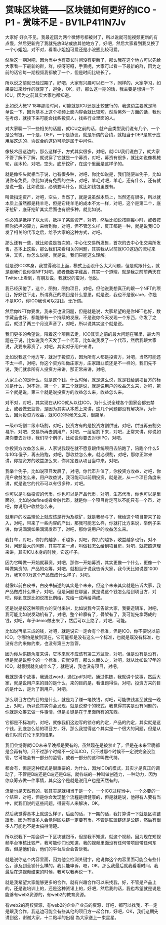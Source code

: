 # 赏味区块链——区块链如何更好的ICO - P1 - 赏味不足 - BV1LP411N7Jv

大家好 好久不见，我最近因为两个微博号都被封了，所以说就可能视频更新的有点慢，然后更新完了我就先放B站或放其他地方了，好吧，然后大家看到我又换了一个小姐姐，对不对，看看小姐姐可爱还是小浣熊比较可爱。

然后这一期对吧，因为当中也有蛮长时间没有更新了，那么我在这个地方可以先给大家看一下最新的群，群，哎呀呀呀，手表呢，大家可以看一下最新的群，因为之前的话它每一期视频我都放了一个，但是时间比较长了。

所以说之前就已经过期了，好吧，大家有兴趣可以扫一下，同样的，大家学习，如果要过来炒作的就算了，避免，OK，好，那么这一期的话，我主要是想讲一下ICU，因为之前其实大家也都知道。

比如说大概17 18年那段时间，可能就是ICU还是比较盛行的，我这边主要就是简单说一下，因为基本上这个视频上面内容会就比较短，然后另外一方面的话，我也在考虑，就接下来可能会找些投资人，找些行业里面的人。

对大家聊一下一些相关的话题，就ICU之前的话，就产品类型我们说有几个，一个是公有链，一个是，DEP，一个是协议，就是所谓的合约，就相当于DEP是属于应用层这边的，协议合约这边可能是属于中间件。

像技术层这边的，那么这样子，方式其实很多，对吧，就ICU我们说白了，就大家不管了解不了解，就说穿了它就是一个募资，对吧，募资有很多，就比如说像机械轮，丝木轮，对吧，空头，底牙挖矿，在这个里面是这样子的。

就是像空头就相当于说，也有很多种，对吧，你比如说是，我们随便举例子，比如说你有免费，你比如说有免费的空头，对吧，羊毛对吧，羊毛，还有什么，还有就是说一些，比如说是，必须要叫什么，就比如钱包里要有。

叫做指定资产，对吧，空头，当然了，就是说虽然本质上，当然还有很多，所以就本质上虽然都是耗羊毛，但是它耗羊毛的成本不太一样，对吧，这个是第二个，底牙挖矿，底牙挖矿其实后面也有很多种，就比如说。

你必须是抵押了以太坊，抵押了某些资产，对吧，然后比如说按照每小时，或者按照你抵押的算力，来给到你，对吧，但不管怎么样，反正都是一种，就是说我ICO发了相关的代币之后，给予大家的这种方式，对吧。

那么还有一些，就比如说是首次的，中心化交易所发售，首次的去中心化交易所发售，基本上这些，那么我们来看相关的问题，其实我从以前就ICO这边的流程来讲，其实，你怎么说呢，就是说，我们只能这么理解。

就是说ICO本身，我觉得流程上面，模式上面没什么太大问题，但是就跟什么，就是跟我们说你像NFT对吧，或者像数字藏品，其实一个道理，就是我之前前两天在Twitter上看到，有朋友说，我就说的蛮对，他说。

我已经厌倦了，这个，图狗，图狗项目，对吧，但他说我想真正的跟一个NFT的项目，好好往下走，所谓真正的项目是什么意思，就是说，我也不是很care，你是不是ICO，你ICO我也可以投钱，无所谓。

然后你NFT你要发，我来买也没问题，但是就是说，大家希望的是你NFT也好，数字藏品也好，都能够有一个持续的发展，不是说你今天发现一个东西，你发了之后，就过了两三个月没声音了，对吧，所以说其实这个就是说。

我们更多的希望说，陪着这个项目去走，ICO其实之前的最大问题在哪里，最大问题在于说，比如说我今天发了一个代币，比如说我发了一个代币，然后我跟大家说，我要来募资了，对吧，其实对于用户来讲。

比如说我这个地方写，就对于投资方，因为所有人都是投资方，对吧，当然可能还不太一样，对吧，你这个资方叫做庄家方，庄家跟韭菜还是不一样的，我们先不说，我们就拿所有人投资方来讲，那正常来讲，对吧。

大家关心的是什么，就是这个钱，什么时候，就是这么说，就是钱给到项目方的标准是什么，对不对，第一个，第二个就是说，就是说用户的收益怎么来，对吧，第三个就是说，第三个就是说投资方的收益怎么来，收益怎么来。

对不对，对吧，其实现在从ICO就从以往ICO，为什么说全球各个国家会都去禁止，或者做去监管，是因为其实从本质上来讲，这几个问题都没有解决掉，为什么，因为投资方收益，就ICO的时候怎么来，很简单。

一级市场割二级市场割，对吧，投资方有的是投资方割供链，对吧，供链再去割交易所，对吧，交易所再去割用户，对吧，一层层割下来，对吧，正常来讲，你说如果你要去对标，我们举个例子，比如说你要去对标IPO，对吧。

你投资方收益怎么来，人家说我现在就不愿意跟传统项目去陪跑了，陪跑个什么5年10年傻子，再去陪跑，对吧，那收益怎么来，就必须割，对吧，那你正常来讲，你投资方的收益怎么来，你肯定要从项目当中来，对吧。

我举个例子，比如说项目发展了，对吧，你代币升值了，你投资方收益，对吧，你用户收益怎么来，用户收益说，我可能可以前期投资，就是说，从一个项目角度来讲，就是说它的代币可以有很多种，对吧。

你可以是叫做投资的代币，你也可以是产品代币，对吧，生态代币，你也可以是里面的，比如说define或者金融代币，就是你一个项目肯定可以不能只有一个币，对吧，你说用户收益怎么来。

就用户的收益理论上就应该是行为及挖矿，就是我参与了，我给这个项目带来了投入，对吧，带来了一些内容的产出，那我可能怎么样，你就打比方来说，举例子来讲，你说滴滴如果滴滴发币了，对吧，那你说用户的收益怎么来。

我打车，对吧，你打的越多，币越多，对吧，你打的越多，收益越多也行，对不对，问题最大的问题，其实在第一点，叫做钱怎么给到项目房，对吧，就按照道理来讲，其实ICU本身的时候，它这样子。

因为它叫做一开始就募资，对吧，那你一开始募资，其实更像一个什么，更像一个叫做集资的，产品的众筹，对吧，就相当于说我告诉大家，我今天比如说要1000万，我1000万这个产品做成什么样子，对吧。

就像以前白皮书，白皮书描述的其实是个未来，但这个未来其实就是告诉大家，我产品做成什么样子，对吧，但是问题在哪里，就是说这个钱怎么给到项目方，对吧，你到底是比如说按比例给，先给一成再给两成。

还是说是按这种项目方的交付来讲，比如说我今天告诉大家，我要造辆车，对吧，我可能比如说发动机有了，对吧，整个轮廓有了，骨架有了，我可能先拿两成的钱，对吧，车子demo做出来了，然后可以上路了，对吧，可能。

比如说再拿三成的钱，对吧，就是说它一定会有个标准，但是ICO，你不要说以前ICO，你哪怕是放到现在，它可能都是没有这么一个标准，也就是既没有标准，也没有合约来做约束，也没有第三方监管。

因为你从供链角度来讲，它本来就不应该有第三方监管，对吧，但是没有是没有，但是就是说整个的一个标准，它就没有，那么久而久之，对吧，就从比如说17年的ICO，就慢慢就变成什么了，就是说，我也没有项目，对吧。

我就是讲个故事，我通过word，通过pdf对吧，通过供链，我就讲个故事，然后大家，就是说用户来的目的是什么，来的目的是，看谁跑得快，对吧，投资方来的目的是什么，是为了割用户，对吧。

那么项目方位的目的是什么，就是为了赚一笔快钱，对吧，可能快钱甚至就是一晚上，对吧，所以说其实你会发现，就是说整个的模式，我觉得其实是没有问题的，你就是众筹去做一件事情，但是关键是在于里面所有的东西。

它都是不标准的，对吧，就像我们这边写的锁仓的约定，产品的约定，其实就是这个钱，到底怎么给的项目方，好，那么我觉得这个其实是一个很大的问题，但是从我们以前讨论下来的结果。

我们会觉得就ICO未来早晚都是要有的，虽然现在是被禁止了，但是在未来早晚都是会再有的，只不过那个时候不一定叫ICO，只不过那个时候不一定说完全没监管，它可能会有一部分的监管，或者一部分的这种叫做代持。

都会有，但是这种模式是很重要的，为什么，因为ICO的模式，其实才是真正的调动了，不管是B端还是C端还是G端，就各端的一种叫做创造力，一种动力，因为你众筹去做一件事情，其实这个是就是说用户也是天然有的。

流量也是天然有的，钱其实是就相当于是一个，一个ICO过程当中，一个必要的一个结果，对吧，但是你会发现整个流程是很健康的，但是就是说，他得有人要有当中，就我们说的这些问题，得要有人来解决，OK。

然后我觉得基本上就这么样子，后面的话，下一期的话，我打算讲一下就是区块链跟币，因为有很多人会觉得区块链一定要有币，不管是联盟链还是公链，然后有很多人可能也不是太搞得清楚。

所以说我下一期会讲一下区块链跟币，但是我不知道，就这个视频，因为现在短视频平台审核比较严，我可能你们也知道，我的视频里面没有任何带项目带任何东西，但是他们会，他们的平台后台会告诉我。

就是说你这个内容里面，因为他会检测关键字，他说你这个内容里面可能会有些什么，涉及到营销什么样的，我只能申诉，嗯，OK，那么我最后就我看看时间，我最后在这视频结束的时候，我可以我再说一下。

就是我希望大家能够更多的合作，就有兴趣合作可以来找我，好，不管是产品上的，还是说培训上的，还是这种资讯上的，好吧，然后我的话，我也希望就是说是能够有web3资源的，有web2的教育资源。

有web2的高校资源，有web2的企业产业员的资源，好吧，都可以找我，不一定是跟我合作，我这边可能会有些其他的项目方一起合作，好吧，OK，我们这期先讲到这，谢谢大家，十二點半的出發 為大家送上一束星星。

